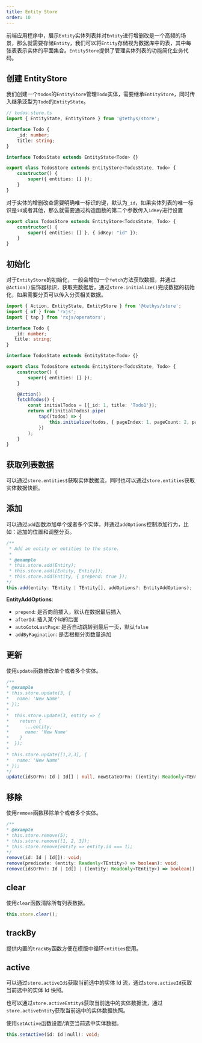 ```yaml
---
title: Entity Store
order: 10
---
```


前端应用程序中，展示`Entity`实体列表并对`Entity`进行增删改是一个高频的场景，那么就需要存储`Entity`，我们可以将`Entity`存储视为数据库中的表，其中每张表表示实体的平面集合。`EntityStore`提供了管理实体列表的功能简化业务代码。

## 创建 EntityStore
我们创建一个`todos`的`EntityStore`管理`Todo`实体，需要继承`EntityStore`，同时传入继承泛型为`Todo`的`EntityState`。

```ts
// todos.store.ts
import { EntityState, EntityStore } from '@tethys/store';

interface Todo {
    _id: number;
    title: string;
}

interface TodosState extends EntityState<Todo> {}

export class TodosStore extends EntityStore<TodosState, Todo> {
    constructor() {
        super({ entities: [] });
    }
}
```

<alert>对于实体的增删改查需要明确唯一标识的键，默认为`_id`，如果实体列表的唯一标识是`id`或者其他，那么就需要通过构造函数的第二个参数传入`idKey`进行设置</alert>

```ts
export class TodosStore extends EntityStore<TodosState, Todo> {
    constructor() {
        super({ entities: [] }, { idKey: "id" });
    }
}
```

## 初始化

对于`EntityStore`的初始化，一般会增加一个`fetch`方法获取数据，并通过`@Action()`装饰器标识，获取完数据后，通过`store.initialize()`完成数据的初始化，如果需要分页可以传入分页相关数据。

```ts
import { Action, EntityState, EntityStore } from '@tethys/store';
import { of } from 'rxjs';
import { tap } from 'rxjs/operators';

interface Todo {
   _id: number;
   title: string;
}

interface TodosState extends EntityState<Todo> {}

export class TodosStore extends EntityStore<TodosState, Todo> {
    constructor() {
        super({ entities: [] });
    }

    @Action()
    fetchTodos() {
        const initialTodos = [{_id: 1, title: 'Todo1'}];
        return of(initialTodos).pipe(
            tap((todos) => {
                this.initialize(todos, { pageIndex: 1, pageCount: 2, pageSize: 20 });
            })
        );
    }
}
```

## 获取列表数据
可以通过`store.entities$`获取实体数据流，同时也可以通过`store.entities`获取实体数据快照。

## 添加
可以通过`add`函数添加单个或者多个实体，并通过`addOptions`控制添加行为，比如：追加的位置和调整分页。
```ts
/**
 * Add an entity or entities to the store.
 *
 * @example
 * this.store.add(Entity);
 * this.store.add([Entity, Entity]);
 * this.store.add(Entity, { prepend: true });
*/
this.add(entity: TEntity | TEntity[], addOptions?: EntityAddOptions);
```
**EntityAddOptions**:

- `prepend`: 是否向前插入，默认在数据最后插入
- `afterId`: 插入某个Id的后面
- `autoGotoLastPage`: 是否自动跳转到最后一页，默认`false`
- `addByPagination`: 是否根据分页数量追加

## 更新
使用`update`函数修改单个或者多个实体。
```ts
/**
* @example
* this.store.update(3, {
*   name: 'New Name'
* });
*
*  this.store.update(3, entity => {
*    return {
*      ...entity,
*      name: 'New Name'
*    }
*  });
*
* this.store.update([1,2,3], {
*   name: 'New Name'
* });
*/
update(idsOrFn: Id | Id[] | null, newStateOrFn: ((entity: Readonly<TEntity>) => Partial<TEntity>) | Partial<TEntity>): void
```

## 移除
使用`remove`函数移除单个或者多个实体。
```ts
/**
* @example
* this.store.remove(5);
* this.store.remove([1, 2, 3]);
* this.store.remove(entity => entity.id === 1);
*/
remove(id: Id | Id[]): void;
remove(predicate: (entity: Readonly<TEntity>) => boolean): void;
remove(idsOrFn?: Id | Id[] | ((entity: Readonly<TEntity>) => boolean)): void
```

## clear
使用`clear`函数清除所有列表数据。
```ts
this.store.clear();
```
## trackBy
提供内置的`trackBy`函数方便在模版中循环`entities`使用。
## active
可以通过`store.activeId$`获取当前选中的实体 Id 流，通过`store.activeId`获取当前选中的实体 Id 快照。

也可以通过`store.activeEntity$`获取当前选中的实体数据流，通过`store.activeEntity`获取当前选中的实体数据快照。

使用`setActive`函数设置/清空当前选中实体数据。
```ts
this.setActive(id: Id｜null): void;
```
